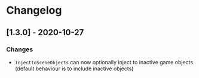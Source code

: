 # Changelog

## [1.3.0] - 2020-10-27
### Changes
- `InjectToSceneObjects` can now optionally inject to inactive game objects (default behaviour is to include inactive objects)
